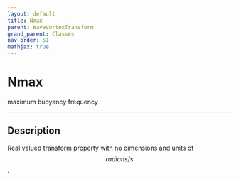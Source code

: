 ```yaml
---
layout: default
title: Nmax
parent: WaveVortexTransform
grand_parent: Classes
nav_order: 51
mathjax: true
---
```


#  Nmax

maximum buoyancy frequency


---

## Description
Real valued transform property with no dimensions and units of $$radians/s$$.

